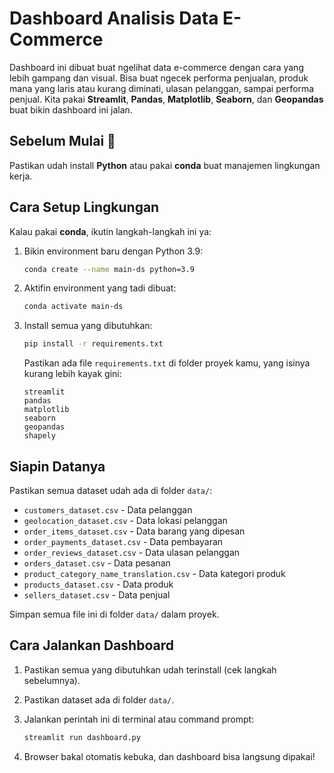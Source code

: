 # Dashboard Analisis Data E-Commerce 

Dashboard ini dibuat buat ngelihat data e-commerce dengan cara yang lebih gampang dan visual. Bisa buat ngecek performa penjualan, produk mana yang laris atau kurang diminati, ulasan pelanggan, sampai performa penjual. Kita pakai **Streamlit**, **Pandas**, **Matplotlib**, **Seaborn**, dan **Geopandas** buat bikin dashboard ini jalan.

## Sebelum Mulai 🔧

Pastikan udah install **Python** atau pakai **conda** buat manajemen lingkungan kerja.

## Cara Setup Lingkungan 

Kalau pakai **conda**, ikutin langkah-langkah ini ya:

1. Bikin environment baru dengan Python 3.9:

   ```bash
   conda create --name main-ds python=3.9
   ```

2. Aktifin environment yang tadi dibuat:

   ```bash
   conda activate main-ds
   ```

3. Install semua yang dibutuhkan:

   ```bash
   pip install -r requirements.txt
   ```

   Pastikan ada file `requirements.txt` di folder proyek kamu, yang isinya kurang lebih kayak gini:

   ```
   streamlit
   pandas
   matplotlib
   seaborn
   geopandas
   shapely
   ```

## Siapin Datanya 

Pastikan semua dataset udah ada di folder `data/`:

- `customers_dataset.csv` - Data pelanggan
- `geolocation_dataset.csv` - Data lokasi pelanggan
- `order_items_dataset.csv` - Data barang yang dipesan
- `order_payments_dataset.csv` - Data pembayaran
- `order_reviews_dataset.csv` - Data ulasan pelanggan
- `orders_dataset.csv` - Data pesanan
- `product_category_name_translation.csv` - Data kategori produk
- `products_dataset.csv` - Data produk
- `sellers_dataset.csv` - Data penjual

Simpan semua file ini di folder `data/` dalam proyek.

## Cara Jalankan Dashboard 

1. Pastikan semua yang dibutuhkan udah terinstall (cek langkah sebelumnya).
2. Pastikan dataset ada di folder `data/`.
3. Jalankan perintah ini di terminal atau command prompt:

   ```bash
   streamlit run dashboard.py
   ```

4. Browser bakal otomatis kebuka, dan dashboard bisa langsung dipakai!
